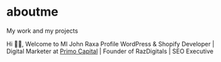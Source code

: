# aboutme
My work and my projects

Hi 👋🏻, Welcome to MI John Raxa Profile
WordPress & Shopify Developer | Digital Marketer at <a href="https://primocapital.ae">Primo Capital</a> | Founder of RazDigitals | SEO Executive


